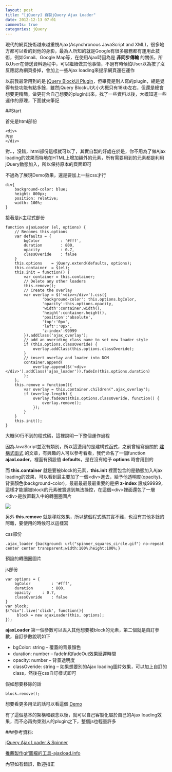 ```yaml
---
layout: post
title: "[jQuery] 自製jQuery Ajax Loader"
date: 2012-12-13 07:01
comments: true
categories: jQuery
---
```


現代的網頁技術越來越重視Ajax(Asynchronous JavaScript and XML)，很多地方都可以看的到他的身影，最為人所知的就是Google有很多服務都有運用此技術，例如Gmail、Google Map等，在使用Ajax時因為是 **非同步傳輸** 的關係，所以User在傳送資料過程中，可以繼續做其他事情，不過有時候怕User以為按了沒反應認為網頁掛掉，會加上一些Ajax loading來提示網頁還在運作

<!--more-->

以前我最常用到的是 <a href="http://www.malsup.com/jquery/block/#overview" target="_blank">jQuery BlockUI Plugin</a>，但畢竟是別人寫的plugin，總是覺得有些功能有點多餘，雖然jQuery BlockUI大小大概只有18kb左右，但還是總會想要更精簡，做更符合自己想要的plugin出來，找了一些資料以後，大概知道一些運作的原理，下面就來筆記

##Start

首先是html部份

	<div>
	內容
	</div>
	
對..，沒錯，html部份這樣就可以了，其實自製的好處在於是，你不用為了做Ajax loading的效果而特地在HTML上增加額外的元素，所有需要用到的元素都是利用jQuery動態加入，所以保持原本的頁面即可

不過為了展現Demo效果，還是要加上一些css才行

	div{
		background-color: blue;
		height: 800px;
		position: relative;
		width: 100%;
	}
	
接著是js主程式部份

	function ajaxLoader (el, options) {
		// Becomes this.options
		var defaults = {
			bgColor 		: '#fff',
			duration		: 800,
			opacity			: 0.7,
			classOveride 	: false
		}
		this.options 	= jQuery.extend(defaults, options);
		this.container 	= $(el);
		this.init = function() {
			var container = this.container;
			// Delete any other loaders
			this.remove();
			// Create the overlay
			var overlay = $('<div></div>').css({
					'background-color': this.options.bgColor,
					'opacity':this.options.opacity,
					'width':container.width(),
					'height':container.height(),
					'position':'absolute',
					'top':'0px',
					'left':'0px',
					'z-index':99999
			}).addClass('ajax_overlay');
			// add an overiding class name to set new loader style
			if (this.options.classOveride) {
				overlay.addClass(this.options.classOveride);
			}
			// insert overlay and loader into DOM
			container.append(
				overlay.append($('<div></div>').addClass('ajax_loader')).fadeIn(this.options.duration)
			);
		};
		this.remove = function(){
			var overlay = this.container.children(".ajax_overlay");
			if (overlay.length) {
				overlay.fadeOut(this.options.classOveride, function() {
					overlay.remove();
				});
			}
		}
		this.init();
	}
	
大概50行不到的程式碼，這裡說明一下整個運作過程

因為JavaScript並沒有類別，所以這邊用的是建構式函式，之前曾經寫過關於 <a href="http://blog.rx836.tw/blog/javascript-custom-function/">建構式函式</a> 的文章，有興趣的人可以參考看看，我們命名了一個function **ajaxLoader**，裡面有預設值 **defaults**，是在沒有給予 **options** 時會用到的

而 **this.container** 就是要被block的元素，**this.init** 裡面包含的是動態加入Ajax loading的效果，可以看到最主要加了一個&lt;div&gt;進去，給予他透明度(opacity)、背景顏色(background-color)，最最最最最最重要的是把 **z-index** 設成99999，這樣才能讓被block的元素確實達到無法操控，在這個&lt;div&gt;裡面還包了一層&lt;div&gt;是放置載入中的轉圈圈圖片

<img src="https://lh4.googleusercontent.com/-7nndaD_jRSg/UMlDmhEwXEI/AAAAAAAACE0/Jp_u5yf9blY/s31/spinner_squares_circle.gif" />

另外 **this.remove** 就是移除效果，所以整個程式碼其實不難，也沒有其他多餘的阿雜，要使用的時候可以這樣寫

css部份

	.ajax_loader {background: url("spinner_squares_circle.gif") no-repeat center center transparent;width:100%;height:100%;}

預設的轉圈圈圖片
	
js部份

	var options = {
		bgColor 		: '#fff',
		duration		: 800,
		opacity		: 0.7,
		classOveride 	: false
	}
	var block;
	$("div").live('click', function(){
	     block = new ajaxLoader(this, options);
	});
	
**ajaxLoader** 第一個參數可以丟入其他想要被block的元素，第二個就是自訂參數，自訂參數說明如下

<ul>
<li>bgColor: string – 覆蓋的背景顏色</li>
<li>duration: number – fadeIn和fadeOut效果延遲時間</li>
<li>opacity: number – 背景透明度</li>
<li>classOveride: string – 如果想要別的Ajax loading圖片效果，可以加上自訂的class，然後在css自訂樣式即可</li>
</ul>

假如想要移除的話

	block.remove();

想要看更多用法的話可以看這個	<a href="http://www.aplusdesign.com.au/demos/ajax-loader/index.html" target="_blank">Demo</a>

有了這個基本的架構和觀念以後，就可以自己客製化屬於自己的Ajax loading效果，而不必再拘束別人的plugin之下，整個js也輕量許多

###參考資料:

<a href="http://www.aplusdesign.com.au/blog/jquery-ajax-loader-spinner/" target="_blank">jQuery Ajax Loader & Spinner</a>

<a href="http://www.ajaxload.info/" target="_blank">推薦製作gif圖檔的工具-ajaxload.info</a>

內容如有錯誤，歡迎指正